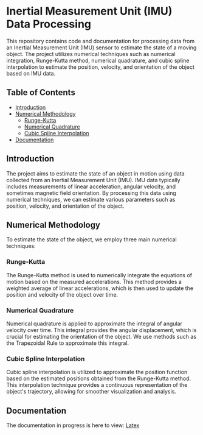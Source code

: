 # Inertial Measurement Unit (IMU) Data Processing

This repository contains code and documentation for processing data from an Inertial Measurement Unit (IMU) sensor to estimate the state of a moving object. The project utilizes numerical techniques such as numerical integration, Runge-Kutta method, numerical quadrature, and cubic spline interpolation to estimate the position, velocity, and orientation of the object based on IMU data.

## Table of Contents

- [Introduction](#introduction)
- [Numerical Methodology](#numerical-methodology)
  - [Runge-Kutta](#runge-kutta)
  - [Numerical Quadrature](#numerical-quadrature)
  - [Cubic Spline Interpolation](#cubic-spline-interpolation)
- [Documentation](#documentation)

## Introduction

The project aims to estimate the state of an object in motion using data collected from an Inertial Measurement Unit (IMU). IMU data typically includes measurements of linear acceleration, angular velocity, and sometimes magnetic field orientation. By processing this data using numerical techniques, we can estimate various parameters such as position, velocity, and orientation of the object.

## Numerical Methodology

To estimate the state of the object, we employ three main numerical techniques:

### Runge-Kutta

The Runge-Kutta method is used to numerically integrate the equations of motion based on the measured accelerations. This method provides a weighted average of linear accelerations, which is then used to update the position and velocity of the object over time.

### Numerical Quadrature

Numerical quadrature is applied to approximate the integral of angular velocity over time. This integral provides the angular displacement, which is crucial for estimating the orientation of the object. We use methods such as the Trapezoidal Rule to approximate this integral.

### Cubic Spline Interpolation

Cubic spline interpolation is utilized to approximate the position function based on the estimated positions obtained from the Runge-Kutta method. This interpolation technique provides a continuous representation of the object's trajectory, allowing for smoother visualization and analysis.

## Documentation

The documentation in progress is here to view: [Latex](https://www.overleaf.com/read/hdydpzpthtvc#f6f1d5)
